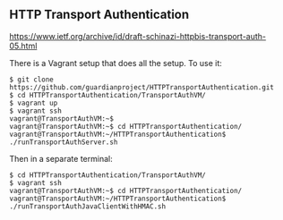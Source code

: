 
HTTP Transport Authentication
-----------------------------

https://www.ietf.org/archive/id/draft-schinazi-httpbis-transport-auth-05.html


There is a Vagrant setup that does all the setup.  To use it:

```console
$ git clone https://github.com/guardianproject/HTTPTransportAuthentication.git
$ cd HTTPTransportAuthentication/TransportAuthVM/
$ vagrant up
$ vagrant ssh
vagrant@TransportAuthVM:~$ 
vagrant@TransportAuthVM:~$ cd HTTPTransportAuthentication/
vagrant@TransportAuthVM:~/HTTPTransportAuthentication$ ./runTransportAuthServer.sh
```

Then in a separate terminal:

```console
$ cd HTTPTransportAuthentication/TransportAuthVM/
$ vagrant ssh
vagrant@TransportAuthVM:~$ cd HTTPTransportAuthentication/
vagrant@TransportAuthVM:~/HTTPTransportAuthentication$ ./runTransportAuthJavaClientWithHMAC.sh 
```
